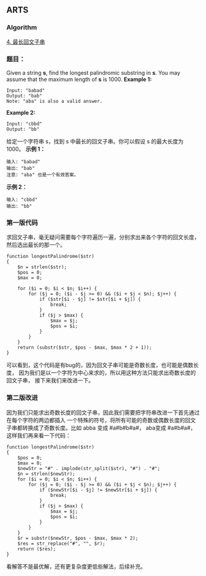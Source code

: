 ## ARTS

### Algorithm

[4. 最长回文子串](https://leetcode-cn.com/problems/longest-palindromic-substring/)

### 题目：

Given a string **s**, find the longest palindromic substring in **s**. You may assume that the maximum length of **s** is 1000.
**Example 1:**
```
Input: "babad"
Output: "bab"
Note: "aba" is also a valid answer.
```
**Example 2:**
```
Input: "cbbd"
Output: "bb"
```
给定一个字符串 s，找到 s 中最长的回文子串。你可以假设 s 的最大长度为 1000。
**示例 1：**
```
输入: "babad"
输出: "bab"
注意: "aba" 也是一个有效答案。
```
**示例 2：**
```
输入: "cbbd"
输出: "bb"
```
### 第一版代码
求回文子串，毫无疑问需要每个字符遍历一遍，分别求出来各个字符的回文长度，然后选出最长的那一个。
```
function longestPalindrome($str)
{   
    $n = strlen($str);
    $pos = 0;
    $max = 0;

    for ($i = 0; $i < $n; $i++) { 
        for ($j = 0; ($i - $j >= 0) && ($i + $j < $n); $j++) { 
            if ($str[$i - $j] != $str[$i + $j]) {
                break;
            }
            if ($j > $max) {
                $max = $j;
                $pos = $i;
            }
        }
    }
    return (substr($str, $pos - $max, $max * 2 + 1));
}
```
可以看到，这个代码是有bug的，因为回文子串可能是奇数长度，也可能是偶数长度，
因为我们是以一个字符为中心来求的，所以用这种方法只能求出奇数长度的回文子串，
接下来我们来改进一下。

### 第二版改进

因为我们只能求出奇数长度的回文子串，因此我们需要把字符串改进一下首先通过在每个字符的两边都插入
一个特殊的符号，将所有可能的奇数或偶数长度的回文子串都转换成了奇数长度。比如 abba 变成 #a#b#b#a#，
 aba变成 #a#b#a#，这样我们再来看一下代码：
 
```
function longestPalindrome($str)
{
    $pos = 0;
    $max = 0;
    $newStr = "#" . implode(str_split($str), "#") . "#";
    $n = strlen($newStr);
    for ($i = 0; $i < $n; $i++) {
        for ($j = 0; ($i - $j >= 0) && ($i + $j < $n); $j++) {
            if ($newStr[$i - $j] != $newStr[$i + $j]) {
                break;
            }
            if ($j > $max) {
                $max = $j;
                $pos = $i;
            }
        }
    }
    $r = substr($newStr, $pos - $max, $max * 2);
    $res = str_replace("#", "", $r);
    return ($res);
}
```
看解答不是最优解，还有更复杂度更低些解法，后续补充。
